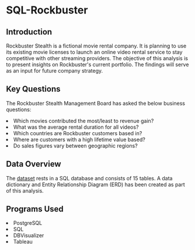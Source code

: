 # SQL-Rockbuster

## Introduction

Rockbuster Stealth is a fictional movie rental company. It is planning to use its existing movie licenses to launch an
online video rental service to stay competitive with other streaming providers. The objective of this analysis is to
present insights on Rockbuster's current portfolio. The findings will serve as an input for future company strategy.

## Key Questions

The Rockbuster Stealth Management Board has asked the below business questions:
<li> Which movies contributed the most/least to revenue gain?
<li> What was the average rental duration for all videos?
<li> Which countries are Rockbuster customers based in?
<li> Where are customers with a high lifetime value based?
<li> Do sales figures vary between geographic regions?

## Data Overview
The [dataset](https://www.postgresqltutorial.com/wp-content/uploads/2019/05/dvdrental.zip) rests in a SQL database and consists of 15 tables. A data dictionary and Entity Relationship Diagram (ERD)
has been created as part of this analysis.

## Programs Used

<li> PostgreSQL
<li> SQL
<li> DBVisualizer
<li> Tableau
